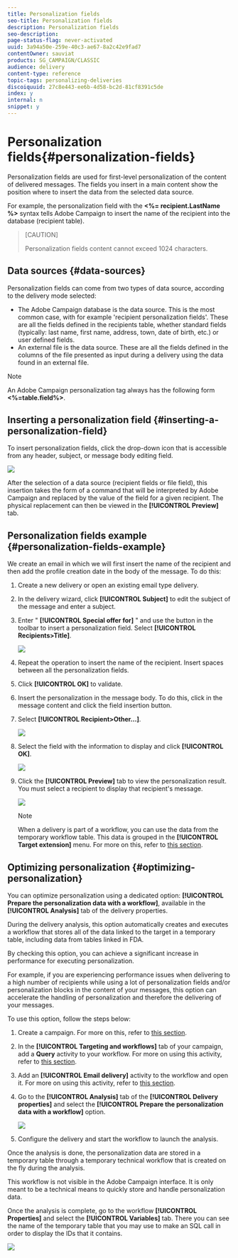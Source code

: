 ```yaml
---
title: Personalization fields
seo-title: Personalization fields
description: Personalization fields
seo-description: 
page-status-flag: never-activated
uuid: 3a94a50e-259e-40c3-ae67-8a2c42e9fad7
contentOwner: sauviat
products: SG_CAMPAIGN/CLASSIC
audience: delivery
content-type: reference
topic-tags: personalizing-deliveries
discoiquuid: 27c8e443-ee6b-4d58-bc2d-81cf8391c5de
index: y
internal: n
snippet: y
---
```


# Personalization fields{#personalization-fields}

Personalization fields are used for first-level personalization of the content of delivered messages. The fields you insert in a main content show the position where to insert the data from the selected data source.

For example, the personalization field with the **<%= recipient.LastName %>** syntax tells Adobe Campaign to insert the name of the recipient into the database (recipient table).

>[CAUTION]
>
>Personalization fields content cannot exceed 1024 characters.

## Data sources {#data-sources}

Personalization fields can come from two types of data source, according to the delivery mode selected:

* The Adobe Campaign database is the data source. This is the most common case, with for example 'recipient personalization fields'. These are all the fields defined in the recipients table, whether standard fields (typically: last name, first name, address, town, date of birth, etc.) or user defined fields.
* An external file is the data source. These are all the fields defined in the columns of the file presented as input during a delivery using the data found in an external file.

>[!NOTE]
>
>An Adobe Campaign personalization tag always has the following form **<%=table.field%>**.

## Inserting a personalization field {#inserting-a-personalization-field}

To insert personalization fields, click the drop-down icon that is accessible from any header, subject, or message body editing field.

![](assets/s_ncs_user_add_custom_field.png)

After the selection of a data source (recipient fields or file field), this insertion takes the form of a command that will be interpreted by Adobe Campaign and replaced by the value of the field for a given recipient. The physical replacement can then be viewed in the **[!UICONTROL Preview]** tab.

## Personalization fields example {#personalization-fields-example}

We create an email in which we will first insert the name of the recipient and then add the profile creation date in the body of the message. To do this:

1. Create a new delivery or open an existing email type delivery.
1. In the delivery wizard, click **[!UICONTROL Subject]** to edit the subject of the message and enter a subject.
1. Enter " **[!UICONTROL Special offer for]** " and use the button in the toolbar to insert a personalization field. Select **[!UICONTROL Recipients>Title]**.

    ![](assets/s_ncs_user_insert_custom_field.png)

1. Repeat the operation to insert the name of the recipient. Insert spaces between all the personalization fields.
1. Click **[!UICONTROL OK]** to validate.
1. Insert the personalization in the message body. To do this, click in the message content and click the field insertion button.
1. Select **[!UICONTROL Recipient>Other...]**.

   ![](assets/s_ncs_user_insert_custom_field_b.png)

1. Select the field with the information to display and click **[!UICONTROL OK]**.

   ![](assets/s_ncs_user_insert_custom_field_c.png)

1. Click the **[!UICONTROL Preview]** tab to view the personalization result. You must select a recipient to display that recipient's message.

   ![](assets/s_ncs_user_insert_custom_field_d.png)

   >[!NOTE]
   >
   >When a delivery is part of a workflow, you can use the data from the temporary workflow table. This data is grouped in the **[!UICONTROL Target extension]** menu. For more on this, refer to [this section](../../workflow/using/executing-a-workflow.md#target-data).

## Optimizing personalization {#optimizing-personalization}

You can optimize personalization using a dedicated option: **[!UICONTROL Prepare the personalization data with a workflow]**, available in the **[!UICONTROL Analysis]** tab of the delivery properties.

During the delivery analysis, this option automatically creates and executes a workflow that stores all of the data linked to the target in a temporary table, including data from tables linked in FDA.

By checking this option, you can achieve a significant increase in performance for executing personalization.

For example, if you are experiencing performance issues when delivering to a high number of recipients while using a lot of personalization fields and/or personalization blocks in the content of your messages, this option can accelerate the handling of personalization and therefore the delivering of your messages.

To use this option, follow the steps below:

1. Create a campaign. For more on this, refer to [this section](../../campaign/using/setting-up-marketing-campaigns.md#creating-a-campaign).
1. In the **[!UICONTROL Targeting and workflows]** tab of your campaign, add a **Query** activity to your workflow. For more on using this activity, refer to [this section](../../workflow/using/query.md).
1. Add an **[!UICONTROL Email delivery]** activity to the workflow and open it. For more on using this activity, refer to [this section](../../workflow/using/delivery.md).
1. Go to the **[!UICONTROL Analysis]** tab of the **[!UICONTROL Delivery properties]** and select the **[!UICONTROL Prepare the personalization data with a workflow]** option.

   ![](assets/perso_optimization.png)

1. Configure the delivery and start the workflow to launch the analysis.

Once the analysis is done, the personalization data are stored in a temporary table through a temporary technical workflow that is created on the fly during the analysis.

This workflow is not visible in the Adobe Campaign interface. It is only meant to be a technical means to quickly store and handle personalization data.

Once the analysis is complete, go to the workflow **[!UICONTROL Properties]** and select the **[!UICONTROL Variables]** tab. There you can see the name of the temporary table that you may use to make an SQL call in order to display the IDs that it contains.

![](assets/perso_optimization_temp_table.png)
